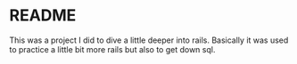 # README

This was a project I did to dive a little deeper into rails. Basically it was used to practice a little bit more rails but also to get down sql.
